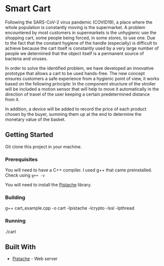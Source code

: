 # Smart Cart

Following the SARS-CoV-2 virus pandemic (COVID19), a place where the whole population is constantly moving is the supermarket. A problem encountered by most customers in supermarkets is the unhygienic use the shopping cart, some people being forced, in some stores, to use one. Due to the fact that the constant hygiene of the handle (especially) is difficult to achieve because the cart itself is constantly used by a very large number of people we determined that the object itself is a permanent source of bacteria and viruses.

In order to solve the identified problem, we have developed an innovative prototype that allows a cart to be used hands-free. The new concept ensures customers a safe experience from a hygienic point of view, it works based on the following principle: In the component structure of the stroller will be included a motion sensor that will help to move it automatically in the direction of travel of the user keeping a certain predetermined distance from it.

In addition, a device will be added to record the price of each product chosen by the buyer, summing them up at the end to determine the monetary value of the basket.

## Getting Started

Git clone this project in your machine.

### Prerequisites

You will need to have a C++ compiler. I used g++ that came preinstalled. Check using `g++ -v`

You will need to install the [Pistache](https://github.com/pistacheio/pistache) library.

### Building

g++ cart_example.cpp -o cart -lpistache -lcrypto -lssl -lpthread

### Running

./cart

## Built With

* [Pistache](https://github.com/pistacheio/pistache) - Web server
